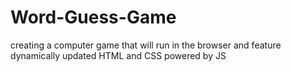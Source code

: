# Word-Guess-Game
creating a computer game that will run in the browser and feature dynamically updated HTML and CSS powered by JS
